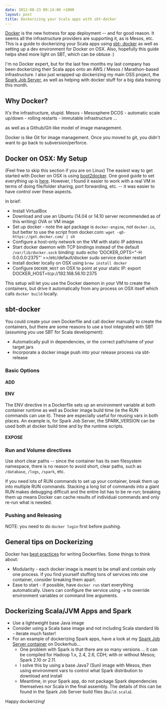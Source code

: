 ```yaml
---
date: 3012-08-23 09:14:00 +1000
layout: post
title: Dockerizing your Scala apps with sbt-docker
---
```


[Docker](https://www.docker.com) is the new hotness for app deployment -- and
for good reason.  It seems all the infrastructure providers are supporting it,
as is Mesos, etc.  This is a guide to dockerizing your Scala apps using [sbt-
docker](https://github.com/marcuslonnberg/sbt-docker) as well as setting up a
dev environment for Docker on OSX.  Also, hopefully this guide helps shed more light on SBT, which can be obtuse :)

I'm no Docker expert, but for the last few months my last company has been dockerizing their Scala apps onto an AWS / Mesos / Marathon-based infrastructure.  I also just wrapped up dockerizing my main OSS project, the [Spark Job Server](http://github.com/spark-jobserver/spark-jobserver), as well as helping with docker stuff for a big data training this month.

## Why Docker?

It's the infrastructure, stupid.   Mesos - Mesosphere DCOS - automatic scale up/down - rolling restarts - immutable infrastructure ...

as well as a Github/Git-like model of image management.

Docker is like Git for image management.  Once you moved to git, you didn't want to go back to subversion/perforce.

## Docker on OSX: My Setup

(Feel free to skip this section if you are on Linux)  The easiest way to get started with Docker on OSX is using [boot2docker](http://docs.docker.com/mac/step_one/).  One good guide to set everything up is [here](http://viget.com/extend/how-to-use-docker-on-os-x-the-missing-guide).  However, I found it easier to work with a real VM in terms of doing file/folder sharing, port forwarding, etc. -- it was easier to have control over these aspects.

In brief:

* Install VirtualBox
* Download and use an Ubuntu (14.04 or 14.10 server recommended as of this writing) OVA or VM image
* Set up docker - note the apt package is `docker-engine`, not `docker.io`, but better to use the script from docker.com:  `wget -qO- https://get.docker.com/ | sh`
* Configure a host-only network on the VM with static IP address
* Start docker daemon with TCP bindings instead of the default `/var/lib/docker.sock` binding: 
        sudo echo 'DOCKER_OPTS="-H 0.0.0.0:2375"' >>/etc/default/docker
        sudo service docker restart
* Install docker locally on OSX using `brew install docker`
* Configure `DOCKER_HOST` on OSX to point at your static IP:
        export DOCKER_HOST=tcp://192.168.56.10:2375

This setup will let you use the Docker daemon in your VM to create the containers, but drive it automatically from any process on OSX itself which calls `docker build` locally.

## sbt-docker

You could create your own Dockerfile and call docker manually to create the containers, but there are some reasons to use a tool integrated with SBT (assuming you use SBT for Scala development):

* Automatically pull in dependencies, or the correct path/name of your target jars
* Incorporate a docker image push into your release process via sbt-release

### Basic Options

#### ADD

#### ENV

The ENV directive in a Dockerfile sets up an environment variable at both container runtime as well as Docker image build time (ie the RUN commands can use it).  These are especially useful for reusing vars in both places.  An example is, for Spark Job Server, the SPARK_VERSION can be used both at docker build time and by the runtime scripts.

#### EXPOSE

### Run and Volume directives

Use short clear paths -- since the container has its own filesystem namespace, there is no reason to avoid short, clear paths, such as `/database`, `/logs`, `/spark`, etc.

If you need lots of RUN commands to set up your container, break them up into multiple RUN commands.  Stacking a long list of commands into a giant RUN makes debugging difficult and the entire list has to be re-run;  breaking them up means Docker can cache results of individual commands and only re-run what is needed.

### Pushing and Releasing

NOTE: you need to do `docker login` first before pushing.

## General tips on Dockerizing

Docker has [best practices](https://docs.docker.com/articles/dockerfile_best-practices/) for writing Dockerfiles.  Some things to think about:

* Modularity - each docker image is meant to be small and contain only one process.  If you find yourself stuffing tons of services into one container, consider breaking them apart.
* Ease to start - if possible, have `docker run` start everything automatically.  Users can configure the service using `-e` to override environment variables or command line arguments.

## Dockerizing Scala/JVM Apps and Spark

- Use a lightweight base Java image
- Consider using a Scala base image and not including Scala standard lib - iterate much faster!
- For an example of dockerizing Spark apps, have a look at my [Spark Job Server container](https://hub.docker.com/r/velvia/spark-jobserver/) on Dockerhub...
    + One problem with Spark is that there are so many versions ... it can be compiled for Hadoop 1.x, 2.4, 2.6, CDH; with or without Mesos; Spark 2.10 or 2.11. 
    + I solve this by using a base Java7 (Sun) image with Mesos, then using environment vars to control what Spark distribution to download and install
    + Meantime, in your Spark app, do not package Spark dependencies themselves nor Scala in the final assembly.  The details of this can be found in the Spark Job Server build files (`Build.scala`).

Happy dockerizing!